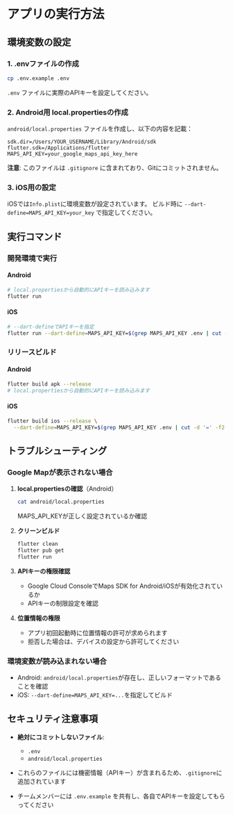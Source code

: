 # アプリの実行方法

## 環境変数の設定

### 1. .envファイルの作成

```bash
cp .env.example .env
```

`.env` ファイルに実際のAPIキーを設定してください。

### 2. Android用 local.propertiesの作成

`android/local.properties` ファイルを作成し、以下の内容を記載：

```properties
sdk.dir=/Users/YOUR_USERNAME/Library/Android/sdk
flutter.sdk=/Applications/flutter
MAPS_API_KEY=your_google_maps_api_key_here
```

**注意**: このファイルは `.gitignore` に含まれており、Gitにコミットされません。

### 3. iOS用の設定

iOSでは`Info.plist`に環境変数が設定されています。
ビルド時に `--dart-define=MAPS_API_KEY=your_key` で指定してください。

## 実行コマンド

### 開発環境で実行

#### Android
```bash
# local.propertiesから自動的にAPIキーを読み込みます
flutter run
```

#### iOS
```bash
# --dart-defineでAPIキーを指定
flutter run --dart-define=MAPS_API_KEY=$(grep MAPS_API_KEY .env | cut -d '=' -f2 | tr -d '"')
```

### リリースビルド

#### Android
```bash
flutter build apk --release
# local.propertiesから自動的にAPIキーを読み込みます
```

#### iOS
```bash
flutter build ios --release \
  --dart-define=MAPS_API_KEY=$(grep MAPS_API_KEY .env | cut -d '=' -f2 | tr -d '"')
```

## トラブルシューティング

### Google Mapが表示されない場合

1. **local.propertiesの確認**（Android）
   ```bash
   cat android/local.properties
   ```
   MAPS_API_KEYが正しく設定されているか確認

2. **クリーンビルド**
   ```bash
   flutter clean
   flutter pub get
   flutter run
   ```

3. **APIキーの権限確認**
   - Google Cloud ConsoleでMaps SDK for Android/iOSが有効化されているか
   - APIキーの制限設定を確認

4. **位置情報の権限**
   - アプリ初回起動時に位置情報の許可が求められます
   - 拒否した場合は、デバイスの設定から許可してください

### 環境変数が読み込まれない場合

- Android: `android/local.properties`が存在し、正しいフォーマットであることを確認
- iOS: `--dart-define=MAPS_API_KEY=...`を指定してビルド

## セキュリティ注意事項

- **絶対にコミットしないファイル**:
  - `.env`
  - `android/local.properties`

- これらのファイルには機密情報（APIキー）が含まれるため、`.gitignore`に追加されています
- チームメンバーには `.env.example` を共有し、各自でAPIキーを設定してもらってください
